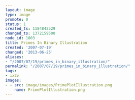 ```yaml
---
layout: image
type: image
promote: 0
status: 1
created_ts: 1184842529
changed_ts: 1372159500
node_id: 1803
title: Primes In Binary Illustration
created: '2007-07-19'
changed: '2013-06-25'
aliases:
- "/2007/07/19/primes_in_binary_illustration/"
permalink: "/2007/07/19/primes_in_binary_illustration/"
tags:
- ix2v
images:
- - src: image/images/PrimePlotIllustration.png
    name: PrimePlotIllustration.png
---
```


